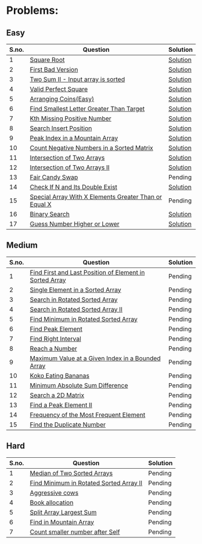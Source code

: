 # Problems:

## Easy
|S.no.|Question|Solution|
|---|------------|------------|
|1|[Square Root](https://leetcode.com/problems/sqrtx/)|[Solution](sqrt.cpp)|
|2| [First Bad Version](https://leetcode.com/problems/first-bad-version/)|[Solution](first_bad_version.cpp)|
|3| [Two Sum II - Input array is sorted](https://leetcode.com/problems/two-sum-ii-input-array-is-sorted/)|[Solution](two_sum_ii_input_array_is_sorted.cpp)|
|4| [Valid Perfect Square](https://leetcode.com/problems/valid-perfect-square/)|[Solution](valid_perfect_square.cpp)|
|5| [Arranging Coins(Easy)](https://leetcode.com/problems/arranging-coins/)|[Solution](arranging_coin.cpp)|
|6| [Find Smallest Letter Greater Than Target](https://leetcode.com/problems/find-smallest-letter-greater-than-target/)|[Solution](smallest_letter_greater_than_target.cpp)|
|7| [Kth Missing Positive Number](https://leetcode.com/problems/kth-missing-positive-number/)|[Solution](kth_missing_positive_no.cpp)|
|8| [Search Insert Position](https://leetcode.com/problems/search-insert-position/)|[Solution](search_insert_position.cpp)|
|9| [Peak Index in a Mountain Array](https://leetcode.com/problems/peak-index-in-a-mountain-array/)|[Solution](peak_in_mountain.cpp)|
|10| [Count Negative Numbers in a Sorted Matrix](https://leetcode.com/problems/count-negative-numbers-in-a-sorted-matrix/)|[Solution](count_negatives.cpp)|
|11| [Intersection of Two Arrays](https://leetcode.com/problems/intersection-of-two-arrays/)|[Solution](intersection_of_two_arrays_i.cpp)|
|12| [Intersection of Two Arrays II](https://leetcode.com/problems/intersection-of-two-arrays-ii/)|[Solution](intersection_of_two_arrays_ii.cpp)|
|13| [Fair Candy Swap](https://leetcode.com/problems/fair-candy-swap/)|Pending|
|14| [Check If N and Its Double Exist](https://leetcode.com/problems/check-if-n-and-its-double-exist/)|[Solution](check_if_n_and_its_double_exist.cpp)|
|15| [Special Array With X Elements Greater Than or Equal X](https://leetcode.com/problems/special-array-with-x-elements-greater-than-or-equal-x/)|Pending|
|16| [Binary Search](https://leetcode.com/problems/binary-search/)|[Solution](binary_search.cpp)|
|17| [Guess Number Higher or Lower](https://leetcode.com/problems/guess-number-higher-or-lower/)|[Solution](guess_no_higher_lower.cpp)|


## Medium
|S.no.|Question|Solution|
|---|------------|------------|
|1| [Find First and Last Position of Element in Sorted Array](https://leetcode.com/problems/find-first-and-last-position-of-element-in-sorted-array/)|Pending|
|2| [Single Element in a Sorted Array](https://leetcode.com/problems/single-element-in-a-sorted-array/)|Pending|
|3| [Search in Rotated Sorted Array](https://leetcode.com/problems/search-in-rotated-sorted-array/)|Pending|
|4| [Search in Rotated Sorted Array II](https://leetcode.com/problems/search-in-rotated-sorted-array-ii/)|Pending|
|5| [Find Minimum in Rotated Sorted Array](https://leetcode.com/problems/find-minimum-in-rotated-sorted-array/)|Pending|
|6| [Find Peak Element](https://leetcode.com/problems/find-peak-element/)|Pending|
|7| [Find Right Interval](https://leetcode.com/problems/find-right-interval/)|Pending|
|8| [Reach a Number](https://leetcode.com/problems/reach-a-number/)|Pending|
|9| [Maximum Value at a Given Index in a Bounded Array](https://leetcode.com/problems/maximum-value-at-a-given-index-in-a-bounded-array/)|Pending|
|10| [Koko Eating Bananas](https://leetcode.com/problems/koko-eating-bananas/)|Pending|
|11| [Minimum Absolute Sum Difference](https://leetcode.com/problems/minimum-absolute-sum-difference/)|Pending|
|12| [Search a 2D Matrix](https://leetcode.com/problems/search-a-2d-matrix/)|Pending|
|13| [Find a Peak Element II](https://leetcode.com/problems/find-a-peak-element-ii/)|Pending|
|14| [Frequency of the Most Frequent Element](https://leetcode.com/problems/frequency-of-the-most-frequent-element/)|Pending|
|15| [Find the Duplicate Number](https://leetcode.com/problems/find-the-duplicate-number/)|Pending|

## Hard
|S.no.|Question|Solution|
|---|------------|------------|
|1| [Median of Two Sorted Arrays](https://leetcode.com/problems/median-of-two-sorted-arrays/)|Pending|
|2| [Find Minimum in Rotated Sorted Array II](https://leetcode.com/problems/find-minimum-in-rotated-sorted-array-ii/)|Pending|
|3| [Aggressive cows](https://www.spoj.com/problems/AGGRCOW/)|Pending|
|4| [Book allocation](https://www.geeksforgeeks.org/allocate-minimum-number-pages/)|Pending|
|5| [Split Array Largest Sum](https://leetcode.com/problems/split-array-largest-sum/)|Pending|
|6| [Find in Mountain Array](https://leetcode.com/problems/find-in-mountain-array/)|Pending|
|7| [Count smaller number after Self](https://leetcode.com/problems/count-of-smaller-numbers-after-self/)|Pending|